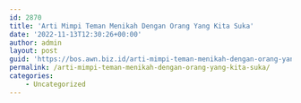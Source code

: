 ```yaml
---
id: 2870
title: 'Arti Mimpi Teman Menikah Dengan Orang Yang Kita Suka'
date: '2022-11-13T12:30:26+00:00'
author: admin
layout: post
guid: 'https://bos.awn.biz.id/arti-mimpi-teman-menikah-dengan-orang-yang-kita-suka/'
permalink: /arti-mimpi-teman-menikah-dengan-orang-yang-kita-suka/
categories:
    - Uncategorized
---
```


